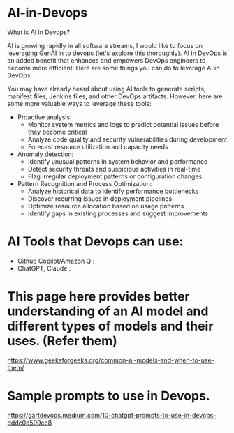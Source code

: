 # AI-in-Devops

What is AI in Devops?
   
AI is growing rapidly in all software streams, I would like to focus on leveraging GenAI in to devops (let's explore this thoroughly).
AI in DevOps is an added benefit that enhances and empowers DevOps engineers to become more efficient. Here are some things you can do to leverage AI in DevOps.

You may have already heard about using AI tools to generate scripts, manifest files, Jenkins files, and other DevOps artifacts. However, here are some more valuable ways to leverage these tools:

* Proactive analysis:
    * Monitor system metrics and logs to predict potential issues before they become critical
    * Analyze code quality and security vulnerabilities during development
    * Forecast resource utilization and capacity needs
* Anomaly detection:
    * Identify unusual patterns in system behavior and performance
    * Detect security threats and suspicious activities in real-time
    * Flag irregular deployment patterns or configuration changes
* Pattern Recognition and Process Optimization:
    * Analyze historical data to identify performance bottlenecks
    * Discover recurring issues in deployment pipelines
    * Optimize resource allocation based on usage patterns
    * Identify gaps in existing processes and suggest improvements

# AI Tools that Devops can use:

* Github Copilot/Amazon Q : 
* ChatGPT, Claude  :


#  This page here provides better understanding of an AI model and different types of models and their uses. (Refer them)
https://www.geeksforgeeks.org/common-ai-models-and-when-to-use-them/

# Sample prompts to use in Devops.
https://gartdevops.medium.com/10-chatgpt-prompts-to-use-in-devops-dddc0d599ec8
